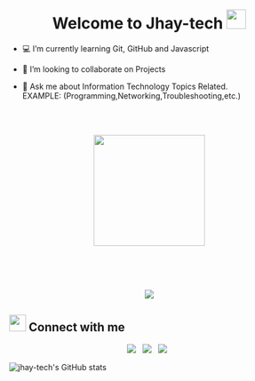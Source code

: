 <h1 align="center">Welcome to Jhay-tech <img src="https://media.giphy.com/media/hvRJCLFzcasrR4ia7z/giphy.gif" width="35"></h1>


- :computer: I’m currently learning Git, GitHub and Javascript
  
- 👯 I’m looking to collaborate on Projects
  
- 💬 Ask me about Information Technology Topics Related. 
<BR>EXAMPLE:
(Programming,Networking,Troubleshooting,etc.)
<br>
<br>

<p align="center">
<img width="200" src="https://github.com/jhay-tech/jhay-tech/blob/main/male.jpg?raw=true">
</p>
<br>
<br>
<br>
<p align="center">
  <a href="https://github.com/jhay-tech/jhay-tech/tree/main"><img src="https://readme-typing-svg.herokuapp.com?font=Oswald&duration=5000&background=FF000000&center=true&lines=Information+Technology+Bachelors+Degree+Graduate;Aspiring+Web+Developer;Competitive+Programmer"></a>
</p>

## <img src="https://media.giphy.com/media/iY8CRBdQXODJSCERIr/giphy.gif" width="30px"> Connect with me


<p align="center">
<img src ="https://img.shields.io/badge/Gmail-D14836?style=plastic&logo=gmail&logoColor=white">&nbsp;&nbsp;
<img src="https://img.shields.io/badge/Discord-%237289DA.svg?style=plastic&logo=discord&logoColor=white">&nbsp;&nbsp;
<img src="https://img.shields.io/badge/LinkedIn-%230077B5.svg?style=plastic&logo=LinkedIn&logoColor=white">&nbsp;&nbsp;
</p>


![jhay-tech's GitHub stats](https://github-readme-stats.vercel.app/api?username=jhay-tech&show_icons=true&theme=midnight-purple&hide=contribs)


<!---
jhay-tech/jhay-tech is a ✨ special ✨ repository because its `README.md` (this file) appears on your GitHub profile.
You can click the Preview link to take a look at your changes.
--->
